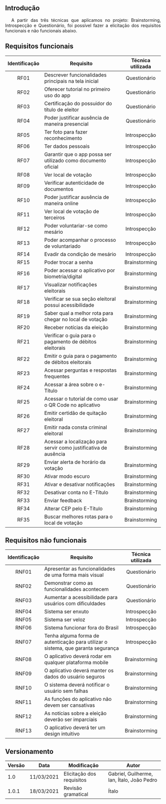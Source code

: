 ## Introdução

<p style="text-indent: 20px; text-align: justify">
A partir das três técnicas que aplicamos no projeto: Brainstorming, Introspecção e Questionário, foi possível fazer a elicitação dos requisitos funcionais e não funcionais abaixo.
</p>

## Requisitos funcionais

| Identificação | Requisito | Técnica utilizada |
| :--: |--|:--:|
| RF01 | Descrever funcionalidades principais na tela inicial | Questionário |
| RF02 | Oferecer tutorial no primeiro uso do app | Questionário |
| RF03 | Certificação do possuidor do título de eleitor | Questionário |
| RF04 | Poder justificar ausência de maneira presencial | Questionário |
| RF05 | Ter foto para fazer reconhecimento | Introspecção |
| RF06 | Ter dados pessoais | Introspecção |
| RF07 | Garantir que o app possa ser utilizado como documento oficial | Introspecção |
| RF08 | Ver local de votação | Introspecção |
| RF09 | Verificar autenticidade de documentos | Introspecção |
| RF10 | Poder justificar ausência de maneira online | Introspecção |
| RF11 | Ver local de votação de terceiros | Introspecção |
| RF12 | Poder voluntariar-se como mesário | Introspecção |
| RF13 | Poder acompanhar o processo de voluntariado | Introspecção |
| RF14 | Evadir da condição de mesário | Introspecção |
| RF15 | Poder trocar a senha | Brainstorming |
| RF16 | Poder acessar o aplicativo por biometria/digital | Brainstorming |
| RF17 | Visualizar notificações eleitorais | Brainstorming |
| RF18 | Verificar se sua seção eleitoral possui acessibilidade | Brainstorming |
| RF19 | Saber qual a melhor rota para chegar no local de votação | Brainstorming |
| RF20 | Receber notícias da eleição | Brainstorming |
| RF21 | Verificar o guia para o pagamento de débitos eleitorais | Brainstorming |
| RF22 | Emitir o guia para o pagamento de débitos eleitorais | Brainstorming |
| RF23 | Acessar perguntas e respostas frequentes | Brainstorming |
| RF24 | Acessar a área sobre o e-Título | Brainstorming |
| RF25 | Acessar o tutorial de como usar o QR Code no aplicativo | Brainstorming |
| RF26 | Emitir certidão de quitação eleitoral | Brainstorming |
| RF27 | Emitir nada consta criminal eleitoral | Brainstorming |
| RF28 | Acessar a localização para servir como justificativa de ausência | Brainstorming |
| RF29 | Enviar alerta de horário da votação | Brainstorming |
| RF30 | Ativar modo escuro | Brainstorming |
| RF31 | Ativar e desativar notificações | Brainstorming |
| RF32 | Desativar conta no E-Título | Brainstorming |
| RF33 | Enviar feedback | Brainstorming |
| RF34 | Alterar CEP pelo E-Título | Brainstorming |
| RF35 | Buscar melhores rotas para o local de votação | Brainstorming |

## Requisitos não funcionais

| Identificação | Requisito | Técnica utilizada |
| :--: |--|:--:|
| RNF01 | Apresentar as funcionalidades de uma forma mais visual | Questionário |
| RNF02 | Demonstrar como as funcionalidades acontecem | Questionário |
| RNF03 | Aumentar a acessibilidade para usuários com dificuldades | Questionário |
| RNF04 | Sistema ser enxuto | Introspecção |
| RNF05 | Sistema ser veloz | Introspecção |
| RNF06 | Sistema funcionar fora do Brasil | Introspecção |
| RNF07 | Tenha alguma forma de autenticação para utilizar o sistema, que garanta segurança | Introspecção |
| RNF08 | O aplicativo deverá rodar em qualquer plataforma mobile | Brainstorming |
| RNF09 | O aplicativo deverá manter os dados do usuário seguros | Brainstorming |
| RNF10 | O sistema deverá notificar o usuário sem falhas | Brainstorming |
| RNF11 | As funções do aplicativo não devem ser cansativas | Brainstorming |
| RNF12 | As notícias sobre a eleição deverão ser imparciais | Brainstorming |
| RNF13 | O aplicativo deverá ter um design intuitivo | Brainstorming |


## Versionamento
| Versão | Data | Modificação | Autor |
|--|--|--|--|
| 1.0 | 11/03/2021 | Elicitação dos requisitos | Gabriel, Guilherme, Ian, Ítalo, João Pedro |
| 1.0.1 | 18/03/2021 | Revisão gramatical | Ítalo |

